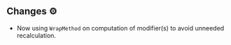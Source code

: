 ## Changes ⚙️
- Now using `WrapMethod` on computation of modifier(s) to avoid unneeded recalculation.